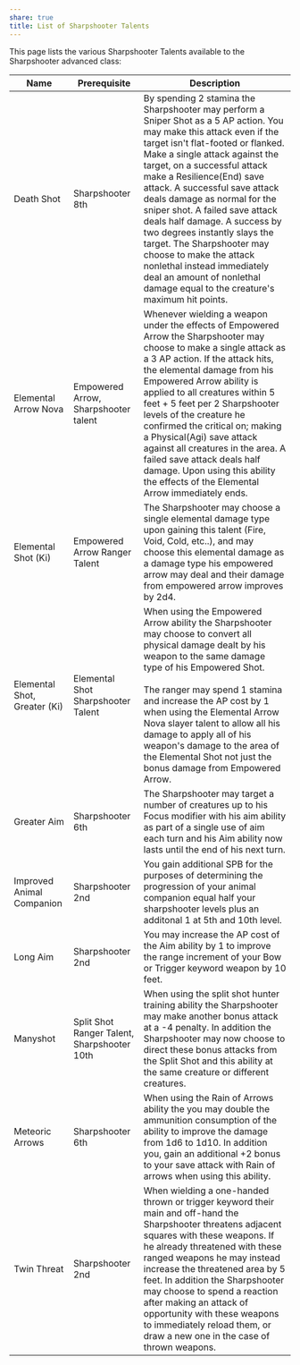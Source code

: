 ```yaml
---
share: true
title: List of Sharpshooter Talents
---
```


This page lists the various Sharpshooter Talents available to the Sharpshooter advanced class:

| Name                         | Prerequisite                                | Description                                                                                                                                                                                                                                                                                                                                                                                                                                                                                                                                                                                    |
| ---------------------------- | ------------------------------------------- | ---------------------------------------------------------------------------------------------------------------------------------------------------------------------------------------------------------------------------------------------------------------------------------------------------------------------------------------------------------------------------------------------------------------------------------------------------------------------------------------------------------------------------------------------------------------------------------------------- |
| Death Shot                   | Sharpshooter 8th                            | By spending 2 stamina the Sharpshooter may perform a Sniper Shot as a 5 AP action. You may make this attack even if the target isn't flat-footed or flanked. Make a single attack against the target, on a successful attack make a Resilience(End) save attack. A successful save attack deals damage as normal for the sniper shot. A failed save attack deals half damage. A success by two degrees instantly slays the target. The Sharpshooter may choose to make the attack nonlethal instead immediately deal an amount of nonlethal damage equal to the creature's maximum hit points. |
| Elemental Arrow Nova         | Empowered Arrow, Sharpshooter talent        | Whenever wielding a weapon under the effects of Empowered Arrow the Sharpshooter may choose to make a single attack as a 3 AP action. If the attack hits, the elemental damage from his Empowered Arrow ability is applied to all creatures within 5 feet + 5 feet per 2 Sharpshooter levels of the creature he confirmed the critical on; making a Physical(Agi) save attack against all creatures in the area. A failed save attack deals half damage. Upon using this ability the effects of the Elemental Arrow immediately ends.                                                          |
| Elemental Shot (Ki)          | Empowered Arrow Ranger Talent               | The Sharpshooter may choose a single elemental damage type upon gaining this talent (Fire, Void, Cold, etc..), and may choose this elemental damage as a damage type his empowered arrow may deal and their damage from empowered arrow improves by 2d4.                                                                                                                                                                                                                                                                                                                                       |
| Elemental Shot, Greater (Ki) | Elemental Shot Sharpshooter Talent          | When using the Empowered Arrow ability the Sharpshooter may choose to convert all physical damage dealt by his weapon to the same damage type of his Empowered Shot.<br><br>The ranger may spend 1 stamina and increase the AP cost by 1 when using the Elemental Arrow Nova slayer talent to allow all his damage to apply all of his weapon's damage to the area of the Elemental Shot not just the bonus damage from Empowered Arrow.                                                                                                                                                       |
| Greater Aim                  | Sharpshooter 6th                            | The Sharpshooter may target a number of creatures up to his Focus modifier with his aim ability as part of a single use of aim each turn and his Aim ability now lasts until the end of his next turn.                                                                                                                                                                                                                                                                                                                                                                                         |
| Improved Animal Companion    | Sharpshooter 2nd                            | You gain additional SPB for the purposes of determining the progression of your animal companion equal half your sharpshooter levels plus an additonal 1 at 5th and 10th level.                                                                                                                                                                                                                                                                                                                                                                                                                |
| Long Aim                     | Sharpshooter 2nd                            | You may increase the AP cost of the Aim ability by 1 to improve the range increment of your Bow or Trigger keyword weapon by 10 feet.                                                                                                                                                                                                                                                                                                                                                                                                                                                          |
| Manyshot                     | Split Shot Ranger Talent, Sharpshooter 10th | When using the split shot hunter training ability the Sharpshooter may make another bonus attack at a -4 penalty. In addition the Sharpshooter may now choose to direct these bonus attacks from the Split Shot and this ability at the same creature or different creatures.                                                                                                                                                                                                                                                                                                                  |
| Meteoric Arrows              | Sharpshooter 6th                            | When using the Rain of Arrows ability the you may double the ammunition consumption of the ability to improve the damage from 1d6 to 1d10. In addition you, gain an additional +2 bonus to your save attack with Rain of arrows when using this ability.                                                                                                                                                                                                                                                                                                                                       |
| Twin Threat                  | Sharpshooter 2nd                            | When wielding a one-handed thrown or trigger keyword their main and off-hand the Sharpshooter threatens adjacent squares with these weapons. If he already threatened with these ranged weapons he may instead increase the threatened area by 5 feet. In addition the Sharpshooter may choose to spend a reaction after making an attack of opportunity with these weapons to immediately reload them, or draw a new one in the case of thrown weapons.                                                                                                                                       |
